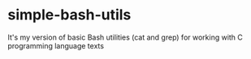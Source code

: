 # simple-bash-utils
It's my version of basic Bash utilities (cat and grep) for working with C programming language texts
